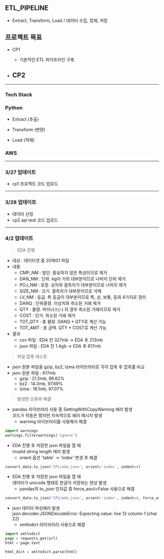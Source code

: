 ## ETL_PIPELINE

- Extract, Transform, Load / 데이터 수집, 정제, 저장

## 프로젝트 목표

- CP1
    - 기본적인 ETL 파이프라인 구축

- CP2
    - 

---

### Tech Stack

### Python

- Extract (추출)


- Transform (변환)


- Load (적재)

### AWS

---

### 3/27 업데이트

- cp1 프로젝트 코드 업로드

---

### 3/28 업데이트

- 데이터 선정
- cp2 api test 코드 업로드

---

### 4/2 업데이트

> EDA 진행
- 대상 : 데이터셋 중 201601 파일
- 내용
    - CMP_NM : 법인. 중요하지 않은 특성이므로 제거
    - DAN_NM : 단위. kg이 거의 대부분이므로 나머지 단위 제거
    - POJ_NM : 포장. 상자와 결측치가 대부분이므로 나머지 제거        
    - SIZE_NM : 크기. 결측치가 대부분이므로 삭제
    - LV_NM : 등급. 특 등급이 대부분이므로 특, 상, 보통, 등외 4가지로 정리
    - DANQ : 단위중량. 이상치와 취소된 거래 제거
    - QTY : 물량. 마이너스(-) 의 경우 취소된 거래이므로 제거
    - COST : 단가. 취소된 거래 제거
    - TOT_QTY : 총 물량. DANQ * QTY로 계산 가능
    - TOT_AMT : 총 금액. QTY * COST로 계산 가능
- 결과
    - csv 파일 : EDA 전 327mb -> EDA 후 213mb
    - json 파일 : EDA 전 1.4gb -> EDA 후 617mb

> 파일 압축 테스트
- json 원본 파일을 gzip, bz2, lzma 라이브러리로 각각 압축 후 압축률 비교
- json 원본 파일 : 617mb
  - gzip : 21.5mb, 96.62%
  - bz2 : 14.3mb, 97.69%
  - lzma : 18.1mb, 97.07%

> 발생한 오류와 해결
- pandas 라이브러리 사용 중 SettingWithCopyWarning 에러 발생 <br>
  코드가 작동은 했지만 지속적으로 에러 메시지 발생<br>
    - warning 라이브러리를 사용해서 해결
```python
import warnings
warnings.filterwarnings('ignore')
```
- EDA 진행 후 저장한 json 파일을 열 때 <br>
  invalid string length 에러 발생
    - orient 옵션 'table' -> 'index' 변경 후 해결
```python
convert_data.to_json('CP1/eda.json', orient='index', indent=4)
```

- EDA 진행 후 저장한 json 파일을 열 때 <br>
  데이터가 unicode 형태로 한글이 저장되는 현상 발생
    - pandas의 to_json 인자값 중 force_ascii=False 사용으로 해결
```python
convert_data.to_json('CP1/eda.json', orient='index', indent=4, force_ascii=False)
```

- json 데이터 파싱에러 발생 <br>
  json.decoder.JSONDecodeError: Expecting value: line 12 column 1 (char 22)
    - xmltodict 라이브러리 사용으로 해결
```python
import xmltodict
page = requests.get(url)
html = page.text

html_dict = xmltodict.parse(html)
```
